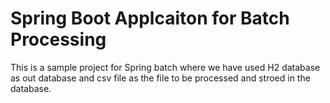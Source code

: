 # Spring Boot Applcaiton for Batch Processing

This is a sample project for Spring batch where we have used H2 database as out database and csv file as the file to be processed and stroed in the database.